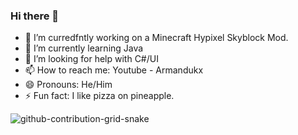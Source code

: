 ### Hi there 👋

- 🔭 I’m curredfntly working on a Minecraft Hypixel Skyblock Mod.
- 🌱 I’m currently learning Java
- 🤔 I’m looking for help with C#/UI
- 📫 How to reach me: Youtube - Armandukx
- 😄 Pronouns: He/Him
- ⚡ Fun fact: I like pizza on pineapple.

![github-contribution-grid-snake](https://user-images.githubusercontent.com/104468428/196215542-3dc18ed5-791b-40be-afae-fee69e52d8fe.svg)
